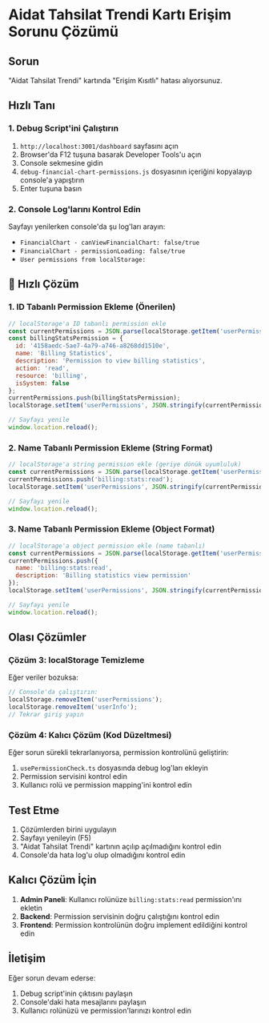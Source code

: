 # Aidat Tahsilat Trendi Kartı Erişim Sorunu Çözümü

## Sorun
"Aidat Tahsilat Trendi" kartında "Erişim Kısıtlı" hatası alıyorsunuz.

## Hızlı Tanı

### 1. Debug Script'ini Çalıştırın
1. `http://localhost:3001/dashboard` sayfasını açın
2. Browser'da F12 tuşuna basarak Developer Tools'u açın
3. Console sekmesine gidin
4. `debug-financial-chart-permissions.js` dosyasının içeriğini kopyalayıp console'a yapıştırın
5. Enter tuşuna basın

### 2. Console Log'larını Kontrol Edin
Sayfayı yenilerken console'da şu log'ları arayın:
- `FinancialChart - canViewFinancialChart: false/true`
- `FinancialChart - permissionLoading: false/true`
- `User permissions from localStorage:`

## 🔧 Hızlı Çözüm

### 1. ID Tabanlı Permission Ekleme (Önerilen)
```javascript
// localStorage'a ID tabanlı permission ekle
const currentPermissions = JSON.parse(localStorage.getItem('userPermissions') || '[]');
const billingStatsPermission = {
  id: '4158aedc-5ae7-4a79-a746-a8268dd1510e',
  name: 'Billing Statistics',
  description: 'Permission to view billing statistics',
  action: 'read',
  resource: 'billing',
  isSystem: false
};
currentPermissions.push(billingStatsPermission);
localStorage.setItem('userPermissions', JSON.stringify(currentPermissions));

// Sayfayı yenile
window.location.reload();
```

### 2. Name Tabanlı Permission Ekleme (String Format)
```javascript
// localStorage'a string permission ekle (geriye dönük uyumluluk)
const currentPermissions = JSON.parse(localStorage.getItem('userPermissions') || '[]');
currentPermissions.push('billing:stats:read');
localStorage.setItem('userPermissions', JSON.stringify(currentPermissions));

// Sayfayı yenile
window.location.reload();
```

### 3. Name Tabanlı Permission Ekleme (Object Format)
```javascript
// localStorage'a object permission ekle (name tabanlı)
const currentPermissions = JSON.parse(localStorage.getItem('userPermissions') || '[]');
currentPermissions.push({
  name: 'billing:stats:read',
  description: 'Billing statistics view permission'
});
localStorage.setItem('userPermissions', JSON.stringify(currentPermissions));

// Sayfayı yenile
window.location.reload();
```

## Olası Çözümler

### Çözüm 3: localStorage Temizleme
Eğer veriler bozuksa:

```javascript
// Console'da çalıştırın:
localStorage.removeItem('userPermissions');
localStorage.removeItem('userInfo');
// Tekrar giriş yapın
```

### Çözüm 4: Kalıcı Çözüm (Kod Düzeltmesi)
Eğer sorun sürekli tekrarlanıyorsa, permission kontrolünü geliştirin:

1. `usePermissionCheck.ts` dosyasında debug log'ları ekleyin
2. Permission servisini kontrol edin
3. Kullanıcı rolü ve permission mapping'ini kontrol edin

## Test Etme

1. Çözümlerden birini uygulayın
2. Sayfayı yenileyin (F5)
3. "Aidat Tahsilat Trendi" kartının açılıp açılmadığını kontrol edin
4. Console'da hata log'u olup olmadığını kontrol edin

## Kalıcı Çözüm İçin

1. **Admin Paneli**: Kullanıcı rolünüze `billing:stats:read` permission'ını ekletin
2. **Backend**: Permission servisinin doğru çalıştığını kontrol edin
3. **Frontend**: Permission kontrolünün doğru implement edildiğini kontrol edin

## İletişim

Eğer sorun devam ederse:
1. Debug script'inin çıktısını paylaşın
2. Console'daki hata mesajlarını paylaşın
3. Kullanıcı rolünüzü ve permission'larınızı kontrol edin